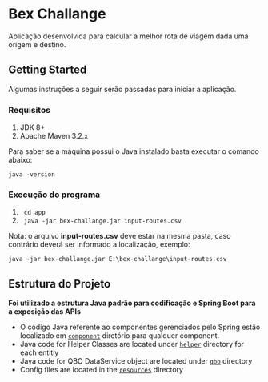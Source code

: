 # Bex Challange

Aplicação desenvolvida para calcular a melhor rota de viagem dada uma origem e destino.

## Getting Started

Algumas instruções a seguir serão passadas para iniciar a aplicação.

### Requisitos

1. JDK 8+
2. Apache Maven 3.2.x

Para saber se a máquina possui  o Java instalado basta executar o comando abaixo:

```shell
java -version
```

### Execução do programa

1. ` cd app`
2. ` java -jar bex-challange.jar input-routes.csv`

Nota: o arquivo **input-routes.csv** deve estar na mesma pasta, caso contrário deverá ser informado a localização, exemplo:

```shell
java -jar bex-challange.jar E:\bex-challange\input-routes.csv
```

## Estrutura do Projeto

 **Foi utilizado a estrutura Java padrão para codificação e Spring Boot para a exposição das APIs**

* O código Java referente ao componentes gerenciados pelo Spring estão localizado em  [`component`](src/main/java/br/com/bexchallange/component) diretório para qualquer component.
* Java code for Helper Classes are located under [`helper`](src/main/java/com/intuit/developer/sampleapp/crud/helper) directory for each entitiy
* Java code for QBO DataService object are located under [`qbo`](src/main/java/com/intuit/developer/sampleapp/crud/qbo) directory 
* Config files are located in the [`resources`](src/main/resources) directory

[ss1]: https://help.developer.intuit.com/s/samplefeedback?cid=9010&repoName=SampleApp-CRUD-Java
